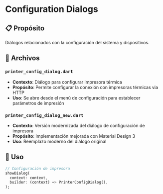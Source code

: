 # Configuration Dialogs

## 📋 Propósito
Diálogos relacionados con la configuración del sistema y dispositivos.

## 📁 Archivos

### `printer_config_dialog.dart`
- **Contexto**: Diálogo para configurar impresora térmica
- **Propósito**: Permite configurar la conexión con impresoras térmicas via HTTP
- **Uso**: Se abre desde el menú de configuración para establecer parámetros de impresión

### `printer_config_dialog_new.dart`
- **Contexto**: Versión modernizada del diálogo de configuración de impresora
- **Propósito**: Implementación mejorada con Material Design 3
- **Uso**: Reemplazo moderno del diálogo original

## 🔧 Uso
```dart
// Configuración de impresora
showDialog(
  context: context,
  builder: (context) => PrinterConfigDialog(),
);
```
